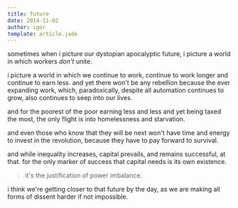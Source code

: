 ```yaml
---
title: future
date: 2014-11-02
author: igor
template: article.jade
---
```

sometimes when i picture our dystopian apocalyptic future, i picture a world in
which workers *don't* unite.

<span class="more"></span>

i picture a world in which we continue to work, continue to work longer and
continue to earn less. and yet there won't be any rebellion because the ever
expanding work, which, paradoxically, despite all automation continues to grow,
also continues to seep into our lives.

and for the poorest of the poor earning less and less and yet being taxed the
most, the only flight is into homelessness and starvation.

and even those who know that they will be next won't have time and energy to
invest in the revolution, because they have to pay forward to survival.

and while inequality increases, capital prevails, and remains successful, at
that. for the only marker of success that capital needs is its own existence.

> it's the justification of power imbalance.

i think we're getting closer to that future by the day, as we are making all
forms of dissent harder if not impossible.
